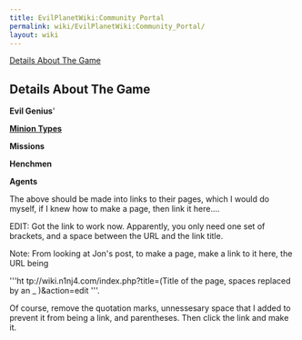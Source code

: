 ```yaml
---
title: EvilPlanetWiki:Community Portal
permalink: wiki/EvilPlanetWiki:Community_Portal/
layout: wiki
---
```


[Details About The
Game](http://wiki.n1nj4.com/index.php?title=Details_About_The_Game)

Details About The Game
----------------------

**Evil Genius**'

**[Minion Types](http://wiki.n1nj4.com/index.php/List_of_Minion_Types)**

**Missions**

**Henchmen**

**Agents**

The above should be made into links to their pages, which I would do
myself, if I knew how to make a page, then link it here....

EDIT: Got the link to work now. Apparently, you only need one set of
brackets, and a space between the URL and the link title.

Note: From looking at Jon's post, to make a page, make a link to it
here, the URL being

'''ht tp://wiki.n1nj4.com/index.php?title=(Title of the page, spaces
replaced by an \_ )&action=edit '''.

Of course, remove the quotation marks, unnessesary space that I added to
prevent it from being a link, and parentheses. Then click the link and
make it.

